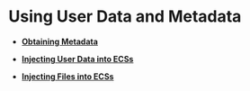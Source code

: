 # Using User Data and Metadata<a name="EN-US_TOPIC_0140313879"></a>

-   **[Obtaining Metadata](obtaining-metadata.md)**  

-   **[Injecting User Data into ECSs](injecting-user-data-into-ecss.md)**  

-   **[Injecting Files into ECSs](injecting-files-into-ecss.md)**  



